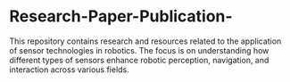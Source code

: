 # Research-Paper-Publication-
This repository contains research and resources related to the application of sensor technologies in robotics. The focus is on understanding how different types of sensors enhance robotic perception, navigation, and interaction across various fields.
